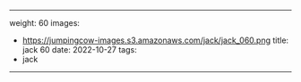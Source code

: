 
---
weight: 60
images:
- https://jumpingcow-images.s3.amazonaws.com/jack/jack_060.png
title: jack 60
date: 2022-10-27
tags:
- jack
---
